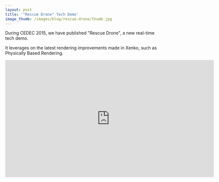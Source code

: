 ```yaml
---
layout: post
title: '"Rescue Drone" Tech Demo'
image_thumb: /images/blog/rescue-drone/thumb.jpg
---
```


During CEDEC 2015, we have published "Rescue Drone", a new real-time tech demo.

It leverages on the latest rendering improvements made in Xenko, such as Physically Based Rendering.

<iframe width="672" height="378" src="https://www.youtube.com/embed/wOZ-s7Q4qWY?autoplay=0" frameborder="0" allowfullscreen></iframe>